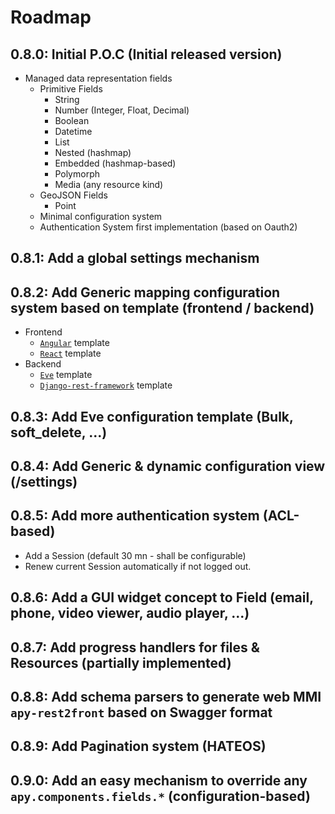 # Roadmap
## 0.8.0: Initial P.O.C (Initial released version)
- Managed data representation fields
    - Primitive Fields
        - String
        - Number (Integer, Float, Decimal)
        - Boolean
        - Datetime
        - List
        - Nested (hashmap)
        - Embedded (hashmap-based)
        - Polymorph
        - Media (any resource kind)
    - GeoJSON Fields
        - Point
    - Minimal configuration system
    - Authentication System first implementation (based on Oauth2)

## 0.8.1: Add a global settings mechanism
## 0.8.2: Add Generic mapping configuration system based on template (frontend / backend)
- Frontend
    - [`Angular`][angular] template
    - [`React`][react] template
- Backend
    - [`Eve`][angular] template
    - [`Django-rest-framework`][dj-rest-fwk] template

## 0.8.3: Add Eve configuration template (Bulk, soft_delete, ...)
## 0.8.4: Add Generic & dynamic configuration view (/settings)
## 0.8.5: Add more authentication system (ACL-based)
- Add a Session (default 30 mn - shall be configurable)
- Renew current Session automatically if not logged out.

## 0.8.6: Add a GUI widget concept to Field (email, phone, video viewer, audio player, ...)
## 0.8.7: Add progress handlers for files & Resources (partially implemented)
## 0.8.8: Add schema parsers to generate web MMI `apy-rest2front` based on Swagger format
## 0.8.9: Add Pagination system (HATEOS)
## 0.9.0: Add an easy mechanism to override any `apy.components.fields.*` (configuration-based)

[eve]: http://python-eve.org/
[angular]: https://angularjs.org/
[react]: https://facebook.github.io/react/
[dj-rest-fwk]: http://www.django-rest-framework.org/
